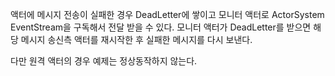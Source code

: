 액터에 메시지 전송이 실패한 경우 DeadLetter에 쌓이고
모니터 액터로 ActorSystem EventStream을 구독해서 전달 받을 수 있다.
모니터 액터가 DeadLetter를 받으면 해당 메시지 송신측 액터를 재시작한 후 실패한 메시지를 다시 보낸다.

다만 원격 액터의 경우 예제는 정상동작하지 않는다.
